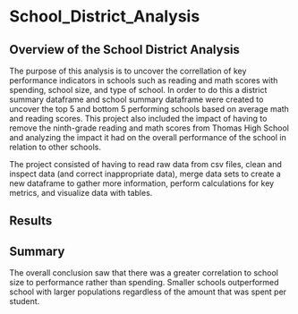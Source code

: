# School_District_Analysis

## Overview of the School District Analysis
The purpose of this analysis is to uncover the correllation of key performance indicators in schools such as reading and math scores with spending, school size, and type of school.  In order to do this a district summary dataframe and school summary dataframe were created to uncover the top 5 and bottom 5 performing schools based on average math and reading scores.  This project also included the impact of having to remove the ninth-grade reading and math scores from Thomas High School and analyzing the impact it had on the overall performance of the school in relation to other schools.  

The project consisted of having to read raw data from csv files, clean and inspect data (and correct inappropriate data), merge data sets to create a new dataframe to gather more information, perform calculations for key metrics, and visualize data with tables.


## Results




## Summary
The overall conclusion saw that there was a greater correlation to school size to performance rather than spending.  Smaller schools outperformed school with larger populations regardless of the amount that was spent per student.  
